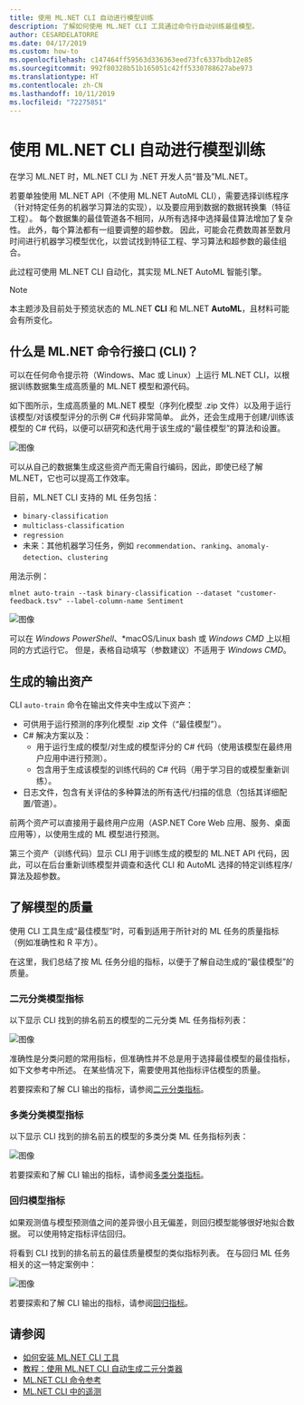 ```yaml
---
title: 使用 ML.NET CLI 自动进行模型训练
description: 了解如何使用 ML.NET CLI 工具通过命令行自动训练最佳模型。
author: CESARDELATORRE
ms.date: 04/17/2019
ms.custom: how-to
ms.openlocfilehash: c147464ff59563d336363eed73fc6337bdb12e85
ms.sourcegitcommit: 992f80328b51b165051c42ff5330788627abe973
ms.translationtype: HT
ms.contentlocale: zh-CN
ms.lasthandoff: 10/11/2019
ms.locfileid: "72275851"
---
```

# <a name="automate-model-training-with-the-mlnet-cli"></a>使用 ML.NET CLI 自动进行模型训练

在学习 ML.NET 时，ML.NET CLI 为 .NET 开发人员“普及”ML.NET。

若要单独使用 ML.NET API（不使用 ML.NET AutoML CLI），需要选择训练程序（针对特定任务的机器学习算法的实现），以及要应用到数据的数据转换集（特征工程）。 每个数据集的最佳管道各不相同，从所有选择中选择最佳算法增加了复杂性。 此外，每个算法都有一组要调整的超参数。 因此，可能会花费数周甚至数月时间进行机器学习模型优化，以尝试找到特征工程、学习算法和超参数的最佳组合。

此过程可使用 ML.NET CLI 自动化，其实现 ML.NET AutoML 智能引擎。

> [!NOTE]
> 本主题涉及目前处于预览状态的 ML.NET **CLI** 和 ML.NET **AutoML**，且材料可能会有所变化。

## <a name="what-is-the-mlnet-command-line-interface-cli"></a>什么是 ML.NET 命令行接口 (CLI)？

可以在任何命令提示符（Windows、Mac 或 Linux）上运行 ML.NET CLI，以根据训练数据集生成高质量的 ML.NET 模型和源代码。

如下图所示，生成高质量的 ML.NET 模型（序列化模型 .zip 文件）以及用于运行该模型/对该模型评分的示例 C# 代码非常简单。 此外，还会生成用于创建/训练该模型的 C# 代码，以便可以研究和迭代用于该生成的“最佳模型”的算法和设置。

![图像](media/automate-training-with-cli/cli-high-level-process.png "在 ML.NET CLI 内部工作的 AutoML 引擎")

可以从自己的数据集生成这些资产而无需自行编码，因此，即使已经了解 ML.NET，它也可以提高工作效率。

目前，ML.NET CLI 支持的 ML 任务包括：

- `binary-classification`
- `multiclass-classification`
- `regression`
- 未来：其他机器学习任务，例如 `recommendation`、`ranking`、`anomaly-detection`、`clustering`

用法示例：

```console
mlnet auto-train --task binary-classification --dataset "customer-feedback.tsv" --label-column-name Sentiment
```

![图像](media/automate-training-with-cli/cli-model-generation.gif)

可以在 *Windows PowerShell*、*macOS/Linux bash 或 *Windows CMD* 上以相同的方式运行它。 但是，表格自动填写（参数建议）不适用于 *Windows CMD*。

## <a name="output-assets-generated"></a>生成的输出资产

CLI `auto-train` 命令在输出文件夹中生成以下资产：

- 可供用于运行预测的序列化模型 .zip 文件（“最佳模型”）。
- C# 解决方案以及：
  - 用于运行生成的模型/对生成的模型评分的 C# 代码（使用该模型在最终用户应用中进行预测）。
  - 包含用于生成该模型的训练代码的 C# 代码（用于学习目的或模型重新训练）。
- 日志文件，包含有关评估的多种算法的所有迭代/扫描的信息（包括其详细配置/管道）。

前两个资产可以直接用于最终用户应用（ASP.NET Core Web 应用、服务、桌面应用等），以使用生成的 ML 模型进行预测。

第三个资产（训练代码）显示 CLI 用于训练生成的模型的 ML.NET API 代码，因此，可以在后台重新训练模型并调查和迭代 CLI 和 AutoML 选择的特定训练程序/算法及超参数。

## <a name="understanding-the-quality-of-the-model"></a>了解模型的质量

使用 CLI 工具生成“最佳模型”时，可看到适用于所针对的 ML 任务的质量指标（例如准确性和 R 平方）。

在这里，我们总结了按 ML 任务分组的指标，以便于了解自动生成的“最佳模型”的质量。

### <a name="metrics-for-binary-classification-models"></a>二元分类模型指标

以下显示 CLI 找到的排名前五的模型的二元分类 ML 任务指标列表：

![图像](media/automate-training-with-cli/cli-binary-classification-metrics.png)

准确性是分类问题的常用指标，但准确性并不总是用于选择最佳模型的最佳指标，如下文参考中所述。 在某些情况下，需要使用其他指标评估模型的质量。

若要探索和了解 CLI 输出的指标，请参阅[二元分类指标](resources/metrics.md#metrics-for-binary-classification)。

### <a name="metrics-for-multi-class-classification-models"></a>多类分类模型指标

以下显示 CLI 找到的排名前五的模型的多类分类 ML 任务指标列表：

![图像](media/automate-training-with-cli/cli-multiclass-classification-metrics.png)

若要探索和了解 CLI 输出的指标，请参阅[多类分类指标](resources/metrics.md#metrics-for-multi-class-classification)。

### <a name="metrics-for-regression-models"></a>回归模型指标

如果观测值与模型预测值之间的差异很小且无偏差，则回归模型能够很好地拟合数据。 可以使用特定指标评估回归。

将看到 CLI 找到的排名前五的最佳质量模型的类似指标列表。 在与回归 ML 任务相关的这一特定案例中：

![图像](media/automate-training-with-cli/cli-regression-metrics.png)

若要探索和了解 CLI 输出的指标，请参阅[回归指标](resources/metrics.md#metrics-for-regression)。

## <a name="see-also"></a>请参阅

- [如何安装 ML.NET CLI 工具](how-to-guides/install-ml-net-cli.md)
- [教程：使用 ML.NET CLI 自动生成二元分类器](tutorials/mlnet-cli.md)
- [ML.NET CLI 命令参考](reference/ml-net-cli-reference.md)
- [ML.NET CLI 中的遥测](resources/ml-net-cli-telemetry.md)
